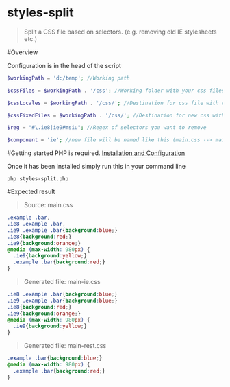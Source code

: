 # styles-split

>Split a CSS file based on selectors. (e.g. removing old IE stylesheets etc.)

#Overview

Configuration is in the head of the script

```php 
$workingPath = 'd:/temp'; //Working path

$cssFiles = $workingPath . '/css'; //Working folder with your css files

$cssLocales = $workingPath . '/css/'; //Destination for css file with removed classes

$cssFixedFiles = $workingPath . '/css/'; //Destination for new css without specified  classes 

$reg = "#\.ie8|ie9#msiu"; //Regex of selectors you want to remove

$component = 'ie'; //new file will be named like this (main.css --> main-ie.css)
```

#Getting started
PHP is required. [Installation and Configuration](http://php.net/manual/en/install.php)

Once it has been installed simply run this in your command line
``` 
php styles-split.php
```
#Expected result
>Source: main.css
``` css
.example .bar,
.ie8 .example .bar,
.ie9 .example .bar{background:blue;}
.ie8{background:red;}
.ie9{background:orange;}
@media (max-width: 980px) {
  .ie9{background:yellow;}
  .example .bar{background:red;}
}
```
>Generated file: main-ie.css
``` css
.ie8 .example .bar{background:blue;}
.ie9 .example .bar{background:blue;}
.ie8{background:red;}
.ie9{background:orange;}
@media (max-width: 980px) {
  .ie9{background:yellow;}
}
```

>Generated file: main-rest.css
``` css
.example .bar{background:blue;}
@media (max-width: 980px) {
  .example .bar{background:red;}
}
```


